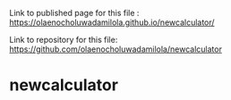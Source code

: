 Link to published page for this file : https://olaenocholuwadamilola.github.io/newcalculator/

Link to repository for this file: https://github.com/olaenocholuwadamilola/newcalculator




# newcalculator
